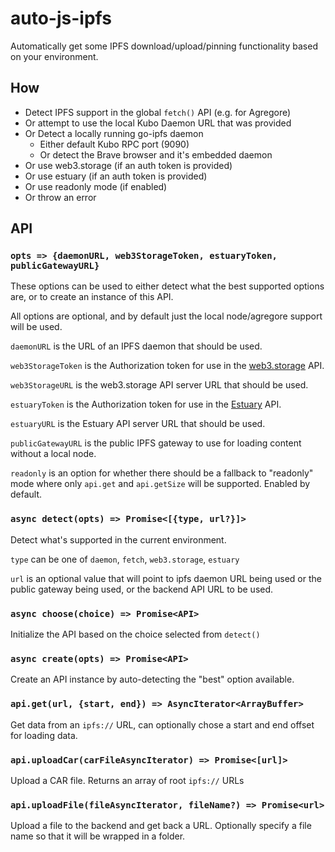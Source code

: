 # auto-js-ipfs
Automatically get some IPFS download/upload/pinning functionality based on your environment.

## How

- Detect IPFS support in the global `fetch()` API (e.g. for Agregore)
- Or attempt to use the local Kubo Daemon URL that was provided
- Or Detect a locally running go-ipfs daemon
	- Either default Kubo RPC port (9090)
	- Or detect the Brave browser and it's embedded daemon
- Or use web3.storage (if an auth token is provided)
- Or use estuary (if an auth token is provided)
- Or use readonly mode (if enabled)
- Or throw an error

## API

### `opts => {daemonURL, web3StorageToken, estuaryToken, publicGatewayURL}`

These options can be used to either detect what the best supported options are, or to create an instance of this API.

All options are optional, and by default just the local node/agregore support will be used.

`daemonURL` is the URL of an IPFS daemon that should be used.

`web3StorageToken` is the Authorization token for use in the [web3.storage](https://web3.storage/) API.

`web3StorageURL` is the web3.storage API server URL that should be used.

`estuaryToken` is the Authorization token for use in the [Estuary](https://estuary.tech/) API.

`estuaryURL` is the Estuary API server URL that should be used.

`publicGatewayURL` is the public IPFS gateway to use for loading content without a local node.

`readonly` is an option for whether there should be a fallback to "readonly" mode where only `api.get` and `api.getSize` will be supported. Enabled by default.

### `async detect(opts) => Promise<[{type, url?}]>`

Detect what's supported in the current environment.

`type` can be one of `daemon`, `fetch`, `web3.storage`, `estuary`

`url` is an optional value that will point to ipfs daemon URL being used or the public gateway being used, or the backend API URL to be used.

### `async choose(choice) => Promise<API>`

Initialize the API based on the choice selected from `detect()`

### `async create(opts) => Promise<API>`

Create an API instance by auto-detecting the "best" option available.

### `api.get(url, {start, end}) => AsyncIterator<ArrayBuffer>`

Get data from an `ipfs://` URL, can optionally chose a start and end offset for loading data.

### `api.uploadCar(carFileAsyncIterator) => Promise<[url]>`

Upload a CAR file. Returns an array of root `ipfs://` URLs

### `api.uploadFile(fileAsyncIterator, fileName?) => Promise<url>`

Upload a file to the backend and get back a URL. Optionally specify a file name so that it will be wrapped in a folder.
